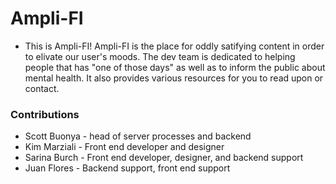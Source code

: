 # Ampli-FI

* This is Ampli-FI! Ampli-FI is the place for oddly satifying content in order to elivate our user's moods.  The dev team is dedicated to helping people that has "one of those days" as well as to inform the public about mental health.  It also provides various resources for you to read upon or contact. 

### Contributions
* Scott Buonya - head of server processes and backend
* Kim Marziali - Front end developer and designer
* Sarina Burch - Front end developer, designer, and backend support
* Juan Flores -  Backend support, front end support


